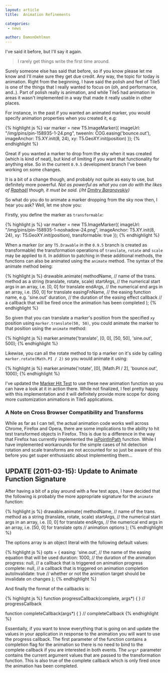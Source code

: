 ```yaml
---
layout: article
title:  Animation Refinements

categories:
 - news

author: DamonOehlman
---
```


I've said it before, but I'll say it again.

>  I rarely get things write the first time around.

Surely someone else has said that before, so if you know please let me know and I'll make sure they get due credit.  Any way, the topic for today is animation.  Right from the beginning, I have said the polish and feel of Tile5 is one of the things that I really wanted to focus on (oh, and performance, and..).  Part of polish really is animation, and while Tile5 had animation in areas it wasn't implemented in a way that made it really usable in other places.

For instance, in the past if you wanted an animated marker, you would specify animation properties when you created it, e.g:

{% highlight js %}
var marker = new T5.ImageMarker({
    imageUrl: "/img/pins/pin-158935-1-24.png",
    tweenIn: COG.easing('bounce.out'),
    imageAnchor: T5.XY.init(8, 24),
    xy: T5.GeoXY.init(position)
});
{% endhighlight %}

Great if you wanted a marker to drop from the sky when it was created (which is kind of neat), but kind of limiting if you want that functionality for anything else.  So in the current `0.9.5` development branch I've been working on some changes.

It is a bit of a change though, and probably not quite as easy to use, but definitely more powerful. _Not as powerful as what you can do with the likes of [Raphaël](http://raphaeljs.com/) though, it must be said. (/ht [Dmitry Baranovskiy](http://twitter.com/DmitryBaranovsk))_

So what do you do to animate a marker dropping from the sky now then, I hear you ask?  Well, let me show you:

Firstly, you define the marker as `transformable`:

{% highlight js %}
var marker = new T5.ImageMarker({
    imageUrl: "/img/pins/pin-158935-1-noshadow-24.png",
    imageAnchor: T5.XY.init(8, 24),
    xy: T5.GeoXY.init(position),
    transformable: true
});
{% endhighlight %}

When a marker (or any `T5.Drawable` in the `0.9.5` branch is created as transformable) the transformation operations of `translate`, `rotate` and `scale` may be applied to it.  In addition to patching in these additional methods, the functions can also be animated using the `animate` method.  The syntax of the animate method being:

{% highlight js %}
drawable.animate(
	methodName, // name of the trans. method as a string (translate, rotate, scale)
	startArgs, // the numerical start args in an array, i.e. [0, 0] for translate
	endArgs, // the numerical end args in an array, i.e. [50, 0] for translate
	easingFnName, // the easing function name, e.g. 'sine.out'
	duration, // the duration of the easing effect
	callback // a callback that will be fired once the animation has been completed
);
{% endhighlight %}

So given that you can translate a marker's position from the specified `xy` position using `marker.translate(50, 50)`, you could animate the marker to that position using the `animate` method:

{% highlight js %}
marker.animate('translate', [0, 0], [50, 50], 'sine.out', 500);
{% endhighlight %}

Likewise, you can all the rotate method to tip a marker on it's side by calling `marker.rotate(Math.PI / 2)` so you would animate it using:

{% highlight js %}
marker.animate('rotate', [0], [Math.PI / 2], 'bounce.out', 1000);
{% endhighlight %}

I've updated the [Marker Hit Test](/demo-mapping/marker-hit-test) to use these new animation function so you can have a look at it in action there.  While not finalized, I feel pretty happy with this implementation and it will definitely provide more scope for doing more customization animations in Tile5 applications.

### A Note on Cross Browser Compatibility and Transforms

While as far as I can tell, the actual animation code works well across Chrome, Firefox and Opera, there are some implications to the ability to hit test transformed objects in Firefox.  This is due to a difference in the way that Firefox has currently implemented the [isPointInPath](http://www.whatwg.org/specs/web-apps/current-work/multipage/the-canvas-element.html#dom-context-2d-ispointinpath) function.  While I have implemented workarounds for the simple cases of hit detection rotation and scale transforms are not accounted for so just be aware of this before you get super enthusiastic about implementing them...

## UPDATE (2011-03-15): Update to Animate Function Signature

After having a bit of a play around with a few test apps, I have decided that the following is probably the more appropriate signature for the `animate` function:

{% highlight js %}
drawable.animate(
	methodName, // name of the trans. method as a string (translate, rotate, scale)
	startArgs, // the numerical start args in an array, i.e. [0, 0] for translate
	endArgs, // the numerical end args in an array, i.e. [50, 0] for translate
	opts // animation options
);
{% endhighlight %}

The options array is an object literal with the following default values:

{% highlight js %}
opts = {
	easing: 'sine.out', // the name of the easing equation that will be used
	duration: 1000, // the duration of the animation
	progress: null, // a callback that is triggered on animation progress
	complete: null, // a callback that is triggered on animation completion
	autoInvalidate: true // whether or not the animation target should be invalidate on changes
};
{% endhighlight %}

And finally the format of the callbacks is:

{% highlight js %}
function progressCallback(complete, args*) {
} // progressCallback

function completeCallback(args*) {
} // completeCallback
{% endhighlight %}

Essentially, if you want to know everything that is going on and update the values in your application in response to the animation you will want to use the progress callback.  The first parameter of the function contains a completion flag for the animation so there is no need to bind to the complete callback if you are interested in both events.  The `args*` parameter contains the current argument values that are passed to the transformation function.  This is also true of the complete callback which is only fired once the animation has been completed.
